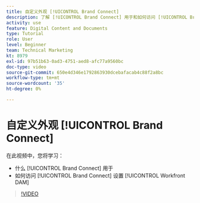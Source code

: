 ```yaml
---
title: 自定义外观 [!UICONTROL Brand Connect]
description: 了解 [!UICONTROL Brand Connect] 用于和如何访问 [!UICONTROL Brand Connect] 设置 [!UICONTROL Workfront DAM].
activity: use
feature: Digital Content and Documents
type: Tutorial
role: User
level: Beginner
team: Technical Marketing
kt: 8979
exl-id: 97b51b63-0ad3-4751-aed8-afc77a9560bc
doc-type: video
source-git-commit: 650e4d346e1792863930dcebafacab4c88f2a8bc
workflow-type: tm+mt
source-wordcount: '35'
ht-degree: 0%

---
```


# 自定义外观 [!UICONTROL Brand Connect]

在此视频中，您将学习：

* 什么 [!UICONTROL Brand Connect] 用于
* 如何访问 [!UICONTROL Brand Connect] 设置 [!UICONTROL Workfront DAM]

>[!VIDEO](https://video.tv.adobe.com/v/335241/?quality=12&learn=on)
